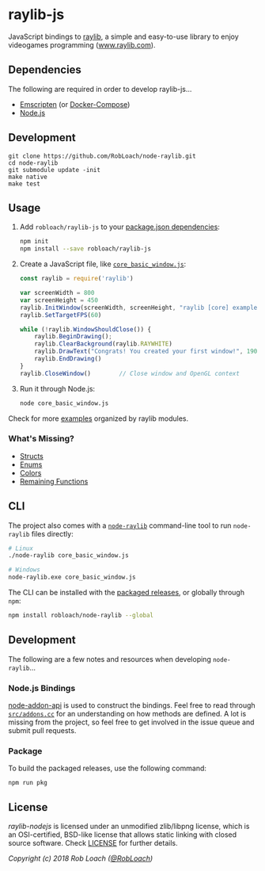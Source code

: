 # raylib-js

JavaScript bindings to [raylib](https://www.raylib.com), a simple and easy-to-use library to enjoy videogames programming (www.raylib.com).

## Dependencies

The following are required in order to develop raylib-js...

- [Emscripten](https://kripken.github.io/emscripten-site/) (or [Docker-Compose](https://docs.docker.com/compose/))
- [Node.js](https://nodejs.org/en/)

## Development

```
git clone https://github.com/RobLoach/node-raylib.git
cd node-raylib
git submodule update -init
make native
make test
```

## Usage

1. Add `robloach/raylib-js` to your [package.json dependencies](https://docs.npmjs.com/files/package.json#dependencies):
    ``` bash
    npm init
    npm install --save robloach/raylib-js
    ```

2. Create a JavaScript file, like [`core_basic_window.js`](examples/core/core_basic_window.js):
    ``` javascript
    const raylib = require('raylib')

    var screenWidth = 800
    var screenHeight = 450
    raylib.InitWindow(screenWidth, screenHeight, "raylib [core] example - basic window")
    raylib.SetTargetFPS(60)

    while (!raylib.WindowShouldClose()) {
        raylib.BeginDrawing();
        raylib.ClearBackground(raylib.RAYWHITE)
        raylib.DrawText("Congrats! You created your first window!", 190, 200, 20, raylib.LIGHTGRAY)
        raylib.EndDrawing()
    }
    raylib.CloseWindow()        // Close window and OpenGL context
    ```

3. Run it through Node.js:
    ``` bash
    node core_basic_window.js
    ```

Check for more [examples](examples) organized by raylib modules.

### What's Missing?

- [Structs](https://github.com/RobLoach/node-raylib/issues/5)
- [Enums](https://github.com/RobLoach/node-raylib/issues/3)
- [Colors](https://github.com/RobLoach/node-raylib/issues/2)
- [Remaining Functions](https://github.com/RobLoach/node-raylib/issues/1)

## CLI

The project also comes with a [`node-raylib`](https://github.com/RobLoach/node-raylib/blob/master/bin/node-raylib) command-line tool to run `node-raylib` files directly:

``` bash
# Linux
./node-raylib core_basic_window.js

# Windows
node-raylib.exe core_basic_window.js
```

The CLI can be installed with the [packaged releases](https://github.com/RobLoach/node-raylib/releases), or globally through `npm`:

``` bash
npm install robloach/node-raylib --global
```

## Development

The following are a few notes and resources when developing `node-raylib`...

### Node.js Bindings

[node-addon-api](https://github.com/nodejs/node-addon-api) is used to construct the bindings. Feel free to read through [`src/addons.cc`](src/addons.cc) for an understanding on how methods are defined. A lot is missing from the project, so feel free to get involved in the issue queue and submit pull requests.

### Package

To build the packaged releases, use the following command:

```
npm run pkg
```

## License

*raylib-nodejs* is licensed under an unmodified zlib/libpng license, which is an OSI-certified,
BSD-like license that allows static linking with closed source software. Check [LICENSE](LICENSE) for further details.

*Copyright (c) 2018 Rob Loach ([@RobLoach](https://twitter.com/RobLoach))*
